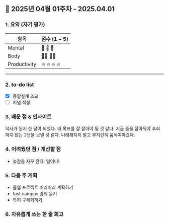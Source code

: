 ## 📅 2025년 04월 01주차 - 2025.04.01

### 1. 요약 (자기 평가)
| 항목          | 점수 (1 ~ 5) |
|---------------|-------------|
| Mental      | 🧘 🧘 🧘          |
| Body        | 🏃‍➡️ 🏃‍➡️       |
| Productivity| 🔥 🔥 🔥 🔥     |
---

### 2. to-do list

- [x] 종합설계 조교
- [ ] 저널 작성

### 3. 배운 점 & 인사이트
석사가 된지 한 달이 되었다. 내 목표를 잘 잡아야 될 것 같다. 지금 틀을 잡아둬야 후회하지 않는 2년을 보낼 것 같다. 나태해지지 말고 부지런히 움직여야겠다. 

### 4. 어려웠던 점 / 개선할 점
- 늦잠을 자꾸 잔다. 일어나! 
### 5. 다음 주 계획
- 졸업 프로젝트 미리미리 계획하기
- fast campus 강의 듣기
- 특허 구체화하기

### 6. 자유롭게 쓰는 한 줄 회고
> 